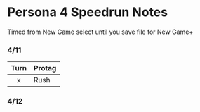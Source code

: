 # Persona 4 Speedrun Notes
  
Timed from New Game select until you save file for New Game+  
  
### 4/11
  
| Turn | Protag |
| :-: | :-- |
| x | Rush |
  
### 4/12
